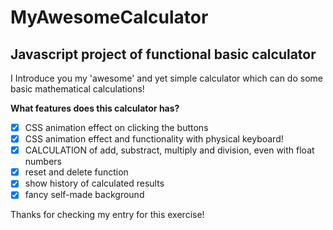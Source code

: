 # MyAwesomeCalculator
## Javascript project of functional basic calculator

I Introduce you my 'awesome' and yet simple calculator which can do some basic mathematical calculations!

**What features does this calculator has?**
- [X] CSS animation effect on clicking the buttons
- [X] CSS animation effect and functionality with physical keyboard!
- [X] CALCULATION of add, substract, multiply and division, even with float numbers
- [X] reset and delete function
- [X] show history of calculated results
- [X] fancy self-made background

Thanks for checking my entry for this exercise!